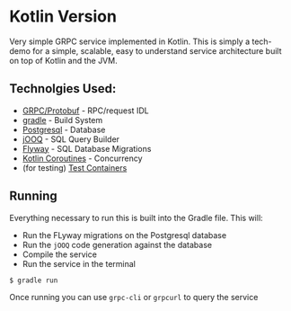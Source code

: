 # Kotlin Version

Very simple GRPC service implemented in Kotlin. This is simply a tech-demo for a simple, scalable, easy to understand
service architecture built on top of Kotlin and the JVM.

## Technolgies Used:

* [GRPC/Protobuf](https://grpc.io/docs/languages/kotlin/) - RPC/request IDL
* [gradle](https://gradle.org/) - Build System
* [Postgresql](https://www.postgresql.org/) - Database
* [jOOQ](https://www.jooq.org/) - SQL Query Builder
* [Flyway](https://flywaydb.org/) - SQL Database Migrations
* [Kotlin Coroutines](https://kotlinlang.org/docs/coroutines-overview.html) - Concurrency
* (for testing) [Test Containers](https://testcontainers.com/)

## Running

Everything necessary to run this is built into the Gradle file. This will:
* Run the FLyway migrations on the Postgresql database
* Run the `jOOQ` code generation against the database
* Compile the service
* Run the service in the terminal

```shell
$ gradle run
```

Once running you can use `grpc-cli` or `grpcurl` to query the service
